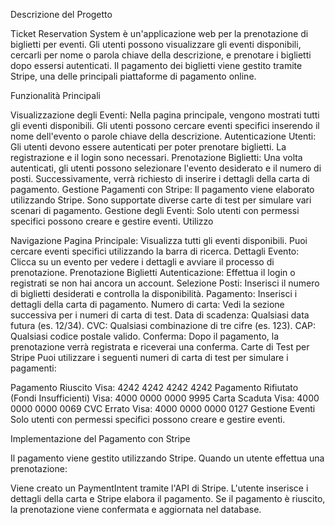 Descrizione del Progetto

Ticket Reservation System è un'applicazione web per la prenotazione di biglietti per eventi. Gli utenti possono visualizzare gli eventi disponibili, cercarli per nome o parola chiave della descrizione, e prenotare i biglietti dopo essersi autenticati. Il pagamento dei biglietti viene gestito tramite Stripe, una delle principali piattaforme di pagamento online.

Funzionalità Principali

Visualizzazione degli Eventi: Nella pagina principale, vengono mostrati tutti gli eventi disponibili. Gli utenti possono cercare eventi specifici inserendo il nome dell'evento o parole chiave della descrizione.
Autenticazione Utenti: Gli utenti devono essere autenticati per poter prenotare biglietti. La registrazione e il login sono necessari.
Prenotazione Biglietti: Una volta autenticati, gli utenti possono selezionare l'evento desiderato e il numero di posti. Successivamente, verrà richiesto di inserire i dettagli della carta di pagamento.
Gestione Pagamenti con Stripe: Il pagamento viene elaborato utilizzando Stripe. Sono supportate diverse carte di test per simulare vari scenari di pagamento.
Gestione degli Eventi: Solo utenti con permessi specifici possono creare e gestire eventi.
Utilizzo

Navigazione
Pagina Principale: Visualizza tutti gli eventi disponibili. Puoi cercare eventi specifici utilizzando la barra di ricerca.
Dettagli Evento: Clicca su un evento per vedere i dettagli e avviare il processo di prenotazione.
Prenotazione Biglietti
Autenticazione: Effettua il login o registrati se non hai ancora un account.
Selezione Posti: Inserisci il numero di biglietti desiderati e controlla la disponibilità.
Pagamento: Inserisci i dettagli della carta di pagamento.
Numero di carta: Vedi la sezione successiva per i numeri di carta di test.
Data di scadenza: Qualsiasi data futura (es. 12/34).
CVC: Qualsiasi combinazione di tre cifre (es. 123).
CAP: Qualsiasi codice postale valido.
Conferma: Dopo il pagamento, la prenotazione verrà registrata e riceverai una conferma.
Carte di Test per Stripe
Puoi utilizzare i seguenti numeri di carta di test per simulare i pagamenti:

Pagamento Riuscito
Visa: 4242 4242 4242 4242
Pagamento Rifiutato (Fondi Insufficienti)
Visa: 4000 0000 0000 9995
Carta Scaduta
Visa: 4000 0000 0000 0069
CVC Errato
Visa: 4000 0000 0000 0127
Gestione Eventi
Solo utenti con permessi specifici possono creare e gestire eventi.

Implementazione del Pagamento con Stripe

Il pagamento viene gestito utilizzando Stripe. Quando un utente effettua una prenotazione:

Viene creato un PaymentIntent tramite l'API di Stripe.
L'utente inserisce i dettagli della carta e Stripe elabora il pagamento.
Se il pagamento è riuscito, la prenotazione viene confermata e aggiornata nel database.

